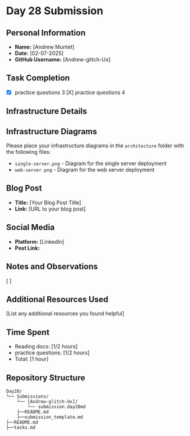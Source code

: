 # Day 28 Submission

## Personal Information
- **Name:** [Andrew Muntet]
- **Date:** [02-07-2025]
- **GitHub Username:** [Andrew-glitch-Ux]

## Task Completion
- [X] practice questions 3
  [X] practice questions 4
   

## Infrastructure Details



## Infrastructure Diagrams
Please place your infrastructure diagrams in the `architecture` folder with the following files:
- `single-server.png` - Diagram for the single server deployment
- `web-server.png` - Diagram for the web server deployment

## Blog Post
- **Title:** [Your Blog Post Title]
- **Link:** [URL to your blog post]

## Social Media
- **Platform:** [LinkedIn]
- **Post Link:** 

## Notes and Observations
[
]

## Additional Resources Used
[List any additional resources you found helpful]

## Time Spent
- Reading docs: [1/2 hours]
- practice questions: [1/2 hours]
- Total: [1 hour]

## Repository Structure
```
Day28/
└── Submissions/
    └── [Andrew-glitch-Ux]/
        └── submission.day28md
    ├──README.md
    ├──submission_template.md
├──README.md
├──tasks.md
``` 



